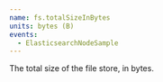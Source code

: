 ```yaml
---
name: fs.totalSizeInBytes
units: bytes (B)
events:
  - ElasticsearchNodeSample
---
```


The total size of the file store, in bytes.